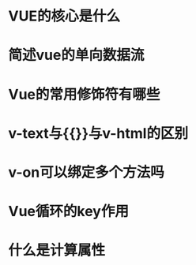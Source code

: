 # VUE的核心是什么
# 简述vue的单向数据流
# Vue的常用修饰符有哪些
# v-text与{{}}与v-html的区别
# v-on可以绑定多个方法吗
# Vue循环的key作用
# 什么是计算属性
# 